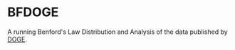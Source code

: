 # BFDOGE
A running Benford's Law Distribution and Analysis of the data published by [DOGE](https://www.doge.gov/).
